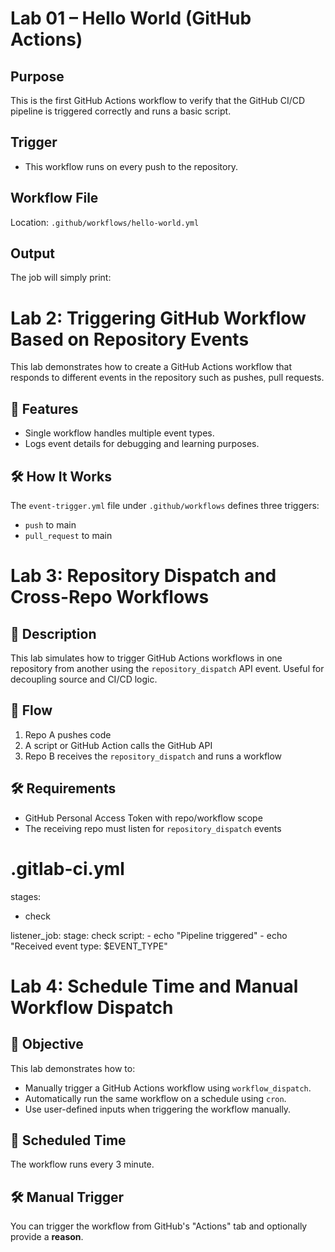 # Lab 01 – Hello World (GitHub Actions)

## Purpose

This is the first GitHub Actions workflow to verify that the GitHub CI/CD pipeline is triggered correctly and runs a basic script.

## Trigger

- This workflow runs on every push to the repository.

## Workflow File

Location: `.github/workflows/hello-world.yml`

## Output

The job will simply print:





# Lab 2: Triggering GitHub Workflow Based on Repository Events

This lab demonstrates how to create a GitHub Actions workflow that responds to different events in the repository such as pushes, pull requests.

## 🚀 Features
- Single workflow handles multiple event types.
- Logs event details for debugging and learning purposes.

## 🛠️ How It Works
The `event-trigger.yml` file under `.github/workflows` defines three triggers:
- `push` to main
- `pull_request` to main





# Lab 3: Repository Dispatch and Cross-Repo Workflows

## 📝 Description
This lab simulates how to trigger GitHub Actions workflows in one repository from another using the `repository_dispatch` API event. Useful for decoupling source and CI/CD logic.

## 🔄 Flow
1. Repo A pushes code
2. A script or GitHub Action calls the GitHub API
3. Repo B receives the `repository_dispatch` and runs a workflow

## 🛠️ Requirements
- GitHub Personal Access Token with repo/workflow scope
- The receiving repo must listen for `repository_dispatch` events


# .gitlab-ci.yml
stages:
  - check

listener_job:
  stage: check
  script:
    - echo "Pipeline triggered"
    - echo "Received event type: $EVENT_TYPE"




# Lab 4: Schedule Time and Manual Workflow Dispatch

## 🎯 Objective
This lab demonstrates how to:
- Manually trigger a GitHub Actions workflow using `workflow_dispatch`.
- Automatically run the same workflow on a schedule using `cron`.
- Use user-defined inputs when triggering the workflow manually.

## 📅 Scheduled Time
The workflow runs every 3 minute.

## 🛠 Manual Trigger
You can trigger the workflow from GitHub's "Actions" tab and optionally provide a **reason**.


